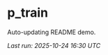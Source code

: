 # p_train

Auto-updating README demo.

<!--START_SECTION:status-->
_Last run: 2025-10-24 16:30 UTC_
<!--END_SECTION:status-->


















































































































































































































































































































































































































































































































































































































































































































































































































































































































































































































































































































































































































































































































































































































































